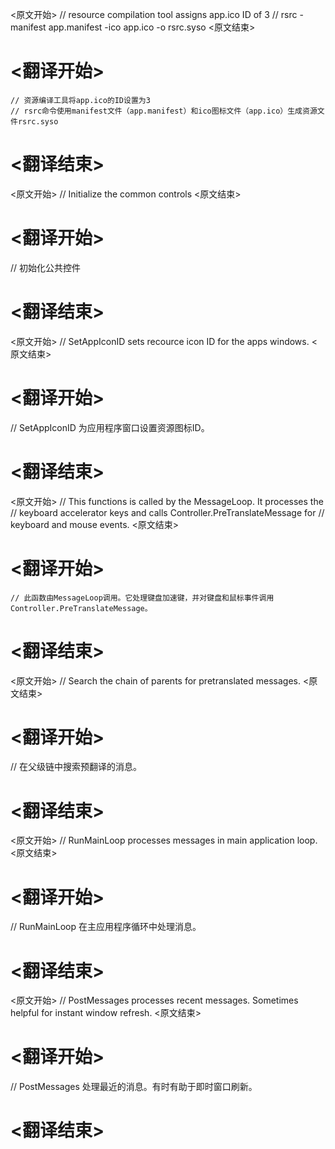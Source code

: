 
<原文开始>
	// resource compilation tool assigns app.ico ID of 3
	// rsrc -manifest app.manifest -ico app.ico -o rsrc.syso
<原文结束>

# <翻译开始>
	// 资源编译工具将app.ico的ID设置为3
	// rsrc命令使用manifest文件（app.manifest）和ico图标文件（app.ico）生成资源文件rsrc.syso
# <翻译结束>


<原文开始>
// Initialize the common controls
<原文结束>

# <翻译开始>
// 初始化公共控件
# <翻译结束>


<原文开始>
// SetAppIconID sets recource icon ID for the apps windows.
<原文结束>

# <翻译开始>
// SetAppIconID 为应用程序窗口设置资源图标ID。
# <翻译结束>


<原文开始>
	// This functions is called by the MessageLoop. It processes the
	// keyboard accelerator keys and calls Controller.PreTranslateMessage for
	// keyboard and mouse events.
<原文结束>

# <翻译开始>
	// 此函数由MessageLoop调用。它处理键盘加速键，并对键盘和鼠标事件调用Controller.PreTranslateMessage。
# <翻译结束>


<原文开始>
// Search the chain of parents for pretranslated messages.
<原文结束>

# <翻译开始>
// 在父级链中搜索预翻译的消息。
# <翻译结束>


<原文开始>
// RunMainLoop processes messages in main application loop.
<原文结束>

# <翻译开始>
// RunMainLoop 在主应用程序循环中处理消息。
# <翻译结束>


<原文开始>
// PostMessages processes recent messages. Sometimes helpful for instant window refresh.
<原文结束>

# <翻译开始>
// PostMessages 处理最近的消息。有时有助于即时窗口刷新。
# <翻译结束>

